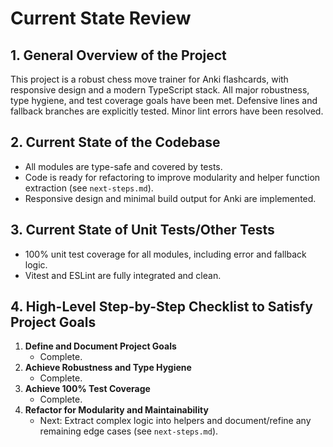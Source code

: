 # Current State Review

## 1. General Overview of the Project

This project is a robust chess move trainer for Anki flashcards, with responsive design and a modern TypeScript stack. All major robustness, type hygiene, and test coverage goals have been met. Defensive lines and fallback branches are explicitly tested. Minor lint errors have been resolved.

## 2. Current State of the Codebase
- All modules are type-safe and covered by tests.
- Code is ready for refactoring to improve modularity and helper function extraction (see `next-steps.md`).
- Responsive design and minimal build output for Anki are implemented.

## 3. Current State of Unit Tests/Other Tests
- 100% unit test coverage for all modules, including error and fallback logic.
- Vitest and ESLint are fully integrated and clean.

## 4. High-Level Step-by-Step Checklist to Satisfy Project Goals
1. **Define and Document Project Goals**
   - Complete.
2. **Achieve Robustness and Type Hygiene**
   - Complete.
3. **Achieve 100% Test Coverage**
   - Complete.
4. **Refactor for Modularity and Maintainability**
   - Next: Extract complex logic into helpers and document/refine any remaining edge cases (see `next-steps.md`).

